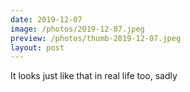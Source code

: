 ```yaml
---
date: 2019-12-07
image: /photos/2019-12-07.jpeg
preview: /photos/thumb-2019-12-07.jpeg
layout: post
---
```


It looks just like that in real life too, sadly
